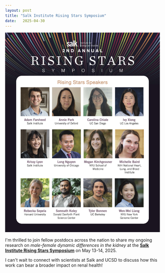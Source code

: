 ```yaml
---
layout: post
title: "Salk Institute Rising Stars Symposium"
date:   2025-04-30
---
```


![Salk_RisingStars](/images/Salk_RisingStars_2025.jpg)

I'm thrilled to join fellow postdocs across the nation to share my ongoing research on *male-female dynamic differences in the kidney* at the [**Salk Institute Rising Stars Symposium**](https://www.salk.edu/about/our-community/research-and-training-opportunities/rising-stars-symposium/) on May 13-14, 2025. 

I can't wait to connect with scientists at Salk and UCSD to discuss how this work can bear a broader impact on renal health! 
